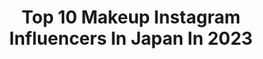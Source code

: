 ---
title: Top 10 Makeup Instagram Influencers In Japan In 2023
description: >-
  Find top makeup Instagram influencers in Japan in 2023. Most popular hashtags: #makeup #makeupvideos #makeuplover.
platform: Instagram
hits: 311
text_top: Discover the top-rated Instagram influencers on inBeat.
text_bottom: Our search engine aggregates 311 Instagram influencers like this in Japan for you to collaborate.
profiles:
  - username: "gianna_karamani"
    fullname: >-
      Gianna Karamani
    bio: >-
      MAKEUP ▪︎ REVIEWS ▪︎ MOMLIFE 📧 giannakaramanh@gmail.com YOUTUBE CHANNEL
    location: "Japan"
    followers: 24861
    engagement: 964
    commentsToLikes: 0.103259
    id: ck5q3zuern3x80i11x51bgxo8
    verified: false
    hashtags: "#ootd, #stayinghome, #giannakaramani, #cozy"
  - username: "evilchocobunny"
    fullname: >-
      Jojo
    bio: >-
      Jojo |10% sugar 💖90% spice 👻| Fashion, makeup & life in Tokyo📍 Lived 22 years in 🇳🇱 now 4 years 🇯🇵 Music enthusiast 🎶 Aspiring 🎤+🎸
    location: "Japan"
    followers: 22752
    engagement: 456
    commentsToLikes: 0.041350
    id: ck0w6r3px9w7g0i19xlwqqoot
    verified: false
    hashtags: "#goth, #disturbia, #altfashion, #egirl"
  - username: "paranatka"
    fullname: >-
      NATALIA ZAJĄC 🐰
    bio: >-
      makeup & skincare tutorials 🌸✨ 💗 tag me: #paranatka 📧 nataliaannazajac@gmail.com 💄 2nd account:
    location: "Japan"
    followers: 31714
    engagement: 389
    commentsToLikes: 0.046268
    id: ck1390amviwc30i19iup7yh2g
    verified: false
    hashtags: "#skincareproducts, #colourpopcosmetics, #dewyskin, #glossylips"
  - username: "yuuri_fukuse"
    fullname: >-
      MARILYN YUURI FUKUSE
    bio: >-
      Makeup YouTuber MARILYN FUKUSE YUURI マリリン公式グッズはこちらから↓
    location: "Japan"
    followers: 129287
    engagement: 318
    commentsToLikes: 0.007463
    id: ck0vuzdo8mu6a0i19qhlt8za8
    verified: true
    hashtags: "#sixplus, #loft, #happybirthday"
  - username: "kubraemirdogan"
    fullname: >-
      KÜBRA EMİRDOĞAN
    bio: >-
      🚩ADANA/Ziyapaşa 🗺 🚩MERSİN/Mezitli ⚜Kübra Emirdoğan & Mikail Ünal Makeup Studio 📲 0 (553 730 41 71 ) ⚜️📩 kubra_emirdogan@hotmail.com Whatsapp🔰
    location: "Japan"
    followers: 43437
    engagement: 124
    commentsToLikes: 0.020879
    id: ck14i47ildk6y0i19qteuoi5b
    verified: false
    hashtags: "#makeuplover, #mersin, #adana, #makeup"
  - username: "nakajima_ayano"
    fullname: >-
      中島絢乃
    bio: >-
      Japanese blogger,model💘﻿ ⚠️仕事以外のDM直接お返事しません🙅‍♀️﻿ コメントへ✏️﻿ ．﻿ DisneyParks🇭🇰🇨🇳🇺🇸🇯🇵﻿ 中島姉妹👭#disneysisters_jp ﻿ ．﻿ travel/beauty/makeup movie/fashion/anime
    location: "Japan"
    followers: 47486
    engagement: 206
    commentsToLikes: 0.011695
    id: ckap1ua7ew6ht0i780qid86re
    verified: false
    hashtags: "#ohmycafe, #inmyroombyayanon, #156cm, #mignondebijoux"
  - username: "juniwise"
    fullname: >-
      Juni Wise
    bio: >-
      フリーランスメイクアップアーティスト Tokyo-based makeup artist - 📍Tokyo, Japan 📩 juniwise@gmail.com - 👽 @titipjunidong
    location: "Japan"
    followers: 24237
    engagement: 377
    commentsToLikes: 0.003314
    id: ck5cb54wfer570i118vhylzb5
    verified: false
    hashtags: ""
  - username: "nurfatinzakki"
    fullname: >-
      Nur Fatin Zakki
    bio: >-
      I have a mild obsession with makeup stuff. The end. 🎥 Youtube : NurFatinZakki ‼️ Watch my latest vid ⤵
    location: "Japan"
    followers: 49102
    engagement: 220
    commentsToLikes: 0.009006
    id: ck5hlur7ykwcn0i11lw879mdh
    verified: false
    hashtags: "#celebrateyournoor, #goodvirtuesco"
  - username: "skyflying_zoo"
    fullname: >-
      sky
    bio: >-
      Welcome to my coloriage gallery🎨Stories is work in progress✍️Hair Makeup artist ‪‪✂︎‬Japanese🇯🇵 Thank you very much for your likes and follow💞🙇🏻‍♀️
    location: "Japan"
    followers: 3314
    engagement: 1820
    commentsToLikes: 0.139210
    id: ck6tll3jh66c90j71ckt06ts0
    verified: false
    hashtags: "#creativelly, #polychromos, #leiladuly, #coloringforadults"
  - username: "akiko__endo"
    fullname: >-
      Akiko Endo 遠藤晶子
    bio: >-
      Hatsuko Endo Ginza hair salon/esthetic salon/ bridal hair&makeup/wedding dress/kimono @hatsuko_endo @a_by_hatsukoendo
    location: "Japan"
    followers: 19438
    engagement: 246
    commentsToLikes: 0.009894
    id: ck8t34o4u1uiy0j789j50b086
    verified: false
    hashtags: "#dog, #karuizawajapan, #catlover, #egyptianmau"
---
